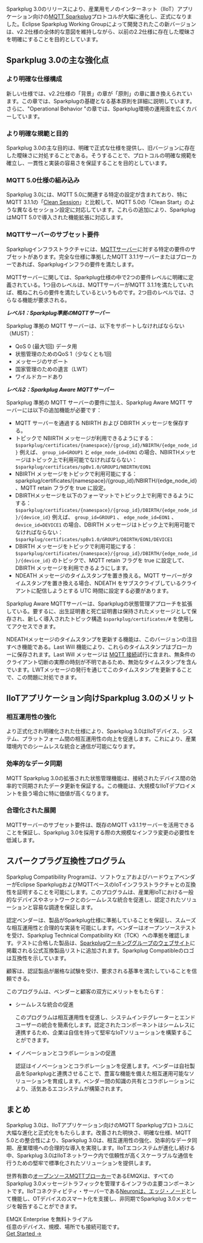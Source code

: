 Sparkplug 3.0のリリースにより、産業用モノのインターネット（IIoT）アプリケーション向けの[MQTT Sparkplug](https://www.emqx.com/en/blog/mqtt-sparkplug-bridging-it-and-ot-in-industry-4-0)プロトコルが大幅に進化し、正式になりました。Eclipse Sparkplug Working Groupによって開発されたこの新バージョンは、v2.2仕様の全体的な意図を維持しながら、以前の2.2仕様に存在した曖昧さを明確にすることを目的としています。

## **Sparkplug 3.0の主な強化点**

### より明確な仕様構成

新しい仕様では、v2.2仕様の「背景」の章が「原則」の章に置き換えられています。この章では、Sparkplugの基礎となる基本原則を詳細に説明しています。さらに、"Operational Behavior "の章では、Sparkplug環境の運用面を広くカバーしています。

### より明確な規範と目的

Sparkplug 3.0の主な目的は、明確で正式な仕様を提供し、旧バージョンに存在した曖昧さに対処することである。そうすることで、プロトコルの明確な規範を確立し、一貫性と実装の容易さを保証することを目的としています。

### MQTT 5.0仕様の組み込み

Sparkplug 3.0には、MQTT 5.0に関連する特定の設定が含まれており、特にMQTT 3.1.1の「[Clean Session](https://www.emqx.com/en/blog/mqtt-session)」と比較して、MQTT 5.0の「Clean Start」のような異なるセッション設定に対応しています。これらの追加により、SparkplugはMQTT 5.0で導入された機能拡張に対応します。

### MQTTサーバーのサブセット要件

Sparkplugインフラストラクチャには、[MQTTサーバー](https://www.emqx.com/ja/blog/the-ultimate-guide-to-mqtt-broker-comparison)に対する特定の要件のサブセットがあります。完全な仕様に準拠したMQTT 3.1.1サーバーまたはブローカーであれば、Sparkplugインフラの要件を満たします。

MQTTサーバーに関しては、Sparkplug仕様の中で2つの要件レベルに明確に定義されている。1つ目のレベルは、MQTTサーバーがMQTT 3.1.1を満たしていれば、概ねこれらの要件を満たしているというものです。2つ目のレベルでは、さらなる機能が要求される。

***レベル1：Sparkplug準拠のMQTTサーバー***

Sparkplug 準拠の MQTT サーバーは、以下をサポートしなければならない（MUST）：

- QoS 0 (最大1回) データ用
- 状態管理のためのQoS 1（少なくとも1回
- メッセージのサポート
- 国家管理のための遺言（LWT）
-  ワイルドカードあり

***レベル2：Sparkplug Aware MQTTサーバー***

Sparkplug 準拠の MQTT サーバーの要件に加え、Sparkplug Aware MQTT サーバーには以下の追加機能が必要です：

- MQTT サーバーを通過する NBIRTH および DBIRTH メッセージを保存する。
- トピックで NBIRTH メッセージが利用できるようにする： `$sparkplug/certificates/{namespace}/{group_id}/NBIRTH/{edge_node_id}` 例えば、 `group_id=GROUP1` と `edge_node_id=EON1` の場合、NBIRTHメッセージはトピック上で利用可能でなければならない： `$sparkplug/certificates/spBv1.0/GROUP1/NBIRTH/EON1`
- NBIRTH メッセージをトピックで利用可能にする：sparkplug/certificates/{namespace}/{group_id}/NBIRTH/{edge_node_id}、MQTT retain フラグを true に設定。
- DBIRTHメッセージを以下のフォーマットでトピック上で利用できるようにする： `$sparkplug/certificates/{namespace}/{group_id}/DBIRTH/{edge_node_id}/{device_id}` 例えば、 `group_id=GROUP1` 、 `edge_node_id=EON1` 、 `device_id=DEVICE1` の場合、DBIRTH メッセージはトピック上で利用可能でなければならない： `$sparkplug/certificates/spBv1.0/GROUP1/DBIRTH/EON1/DEVICE1`
- DBIRTH メッセージをトピックで利用可能にする： `$sparkplug/certificates/{namespace}/{group_id}/DBIRTH/{edge_node_id}/{device_id}` のトピックで、MQTT retain フラグを true に設定して、DBIRTH メッセージを利用できるようにします。
- NDEATH メッセージのタイムスタンプを置き換える。MQTT サーバーがタイムスタンプを置き換える場合、NDEATH をサブスクライブしているクライアントに配信しようとする UTC 時間に設定する必要があります。

Sparkplug Aware MQTTサーバーは、Sparkplugの状態管理アプローチを拡張している。要するに、出生証明書と死亡証明書は保持されたメッセージとして保存され、新しく導入されたトピック構造 `$sparkplug/certificates/#` を使用してアクセスできます。

NDEATHメッセージのタイムスタンプを更新する機能は、このバージョンの注目すべき機能である。Last Will 機能により、これらのタイムスタンプはブローカーに保存されます。Last Will メッセージは [MQTT 接続](https://www.emqx.com/en/blog/how-to-set-parameters-when-establishing-an-mqtt-connection)試行に含まれ、無条件のクライアント切断の実際の時刻が不明であるため、無効なタイムスタンプを含んでいます。LWTメッセージの発行を通じてこのタイムスタンプを更新することで、この問題に対処できます。

## **IIoTアプリケーション向けSparkplug 3.0のメリット**

### 相互運用性の強化

より正式化され明確化された仕様により、Sparkplug 3.0はIIoTデバイス、システム、プラットフォーム間の相互運用性の向上を促進します。これにより、産業環境内でのシームレスな統合と通信が可能になります。

### 効率的なデータ同期

MQTT Sparkplug 3.0の拡張された状態管理機能は、接続されたデバイス間の効率的で同期されたデータ更新を保証する。この機能は、大規模なIIoTデプロイメントを扱う場合に特に価値が高くなります。

### 合理化された展開

MQTTサーバーのサブセット要件は、既存のMQTT v3.1.1サーバーを活用できることを保証し、Sparkplug 3.0を採用する際の大規模なインフラ変更の必要性を低減します。

## **スパークプラグ互換性プログラム**

Sparkplug Compatibility Programは、ソフトウェアおよびハードウェアベンダーがEclipse SparkplugおよびMQTTベースのIoTインフラストラクチャとの互換性を証明することを可能にします。このプログラムは、産業用IoTにおける一般的なデバイスやネットワークとのシームレスな統合を促進し、認定されたソリューションと容易な調達を保証します。

認定ベンダーは、製品がSparkplug仕様に準拠していることを保証し、スムーズな相互運用性と合理的な実装を可能にします。ベンダーはオープンソーステストを受け、Sparkplug Technical Compatibility Kit（TCK）への準拠を確認します。テストに合格した製品は、[Sparkplugワーキンググループのウェブサイト](https://www.eclipse.org/org/workinggroups/eclipse_sparkplug_charter.php)に掲載される公式互換製品リストに追加されます。Sparkplug Compatibleのロゴは互換性を示しています。

顧客は、認証製品が厳格な試験を受け、要求される基準を満たしていることを信頼できる。

このプログラムは、ベンダーと顧客の双方にメリットをもたらす：

- シームレスな統合の促進

  このプログラムは相互運用性を促進し、システムインテグレーターとエンドユーザーの統合を簡素化します。認定されたコンポーネントはシームレスに連携するため、企業は自信を持って堅牢なIoTソリューションを構築することができます。

- イノベーションとコラボレーションの促進

  認証はイノベーションとコラボレーションを促進します。ベンダーは自社製品をSparkplugと連携させることで、豊富な機能を備えた相互運用可能なソリューションを育成します。ベンダー間の知識の共有とコラボレーションにより、活気あるエコシステムが構築されます。

## **まとめ**

Sparkplug 3.0は、IIoTアプリケーション向けのMQTT Sparkplugプロトコルに大幅な進化と正式化をもたらします。改善された明快さ、明確な仕様、MQTT 5.0との整合性により、Sparkplug 3.0は、相互運用性の強化、効率的なデータ同期、産業環境への合理的な導入を実現します。IIoTエコシステムが進化し続ける中、Sparkplug 3.0はIIoTネットワーク内で信頼性が高くスケーラブルな通信を行うための堅牢で標準化されたソリューションを提供します。

世界有数の[オープンソースMQTTブローカー](https://github.com/emqx/emqx)であるEMQXは、すべてのSparkplug 3.0メッセージトラフィックを管理するインフラの主要コンポーネントです。IIoTコネクティビティ・サーバーである[Neuronは、エッジ・ノード](https://github.com/emqx/neuron)として機能し、OTデバイスのスマート化を支援し、非同期でSparkplug 3.0メッセージを報告することができます。



<section class="promotion">
    <div>
        EMQX Enterprise を無料トライアル
      <div class="is-size-14 is-text-normal has-text-weight-normal">任意のデバイス、規模、場所でも接続可能です。</div>
    </div>
    <a href="https://www.emqx.com/ja/try?product=enterprise" class="button is-gradient px-5">Get Started →</a>
</section>
